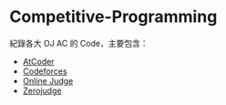 # Competitive-Programming

紀錄各大 OJ AC 的 Code，主要包含：

* [AtCoder](https://atcoder.jp/)
* [Codeforces](http://codeforces.com/)
* [Online Judge](https://onlinejudge.org/)
* [Zerojudge](https://zerojudge.tw/)